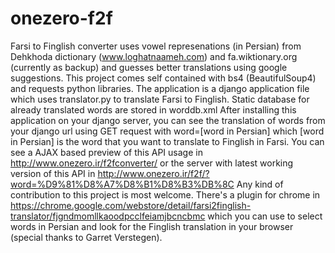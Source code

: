 onezero-f2f
===========

Farsi to Finglish converter uses vowel represenations (in Persian) from Dehkhoda dictionary (www.loghatnaameh.com) and fa.wiktionary.org (currently as backup) and guesses better translations using google suggestions.
This project comes self contained with bs4 (BeautifulSoup4) and requests python libraries.
The application is a django application file which uses translator.py to translate Farsi to Finglish.
Static database for already translated words are stored in worddb.xml
After installing this application on your django server, you can see the translation of words from your django url using GET request with word=[word in Persian] which [word in Persian] is the word that you want to translate to Finglish in Farsi.
You can see a AJAX based preview of this API usage in http://www.onezero.ir/f2fconverter/ or the server with latest working version of this API in http://www.onezero.ir/f2f/?word=%D9%81%D8%A7%D8%B1%D8%B3%DB%8C
Any kind of contribution to this project is most welcome.
There's a plugin for chrome in https://chrome.google.com/webstore/detail/farsi2finglish-translator/fjgndmomllkaoodpcclfeiamjbcncbmc which you can use to select words in Persian and look for the Finglish translation in your browser (special thanks to Garret Verstegen).
